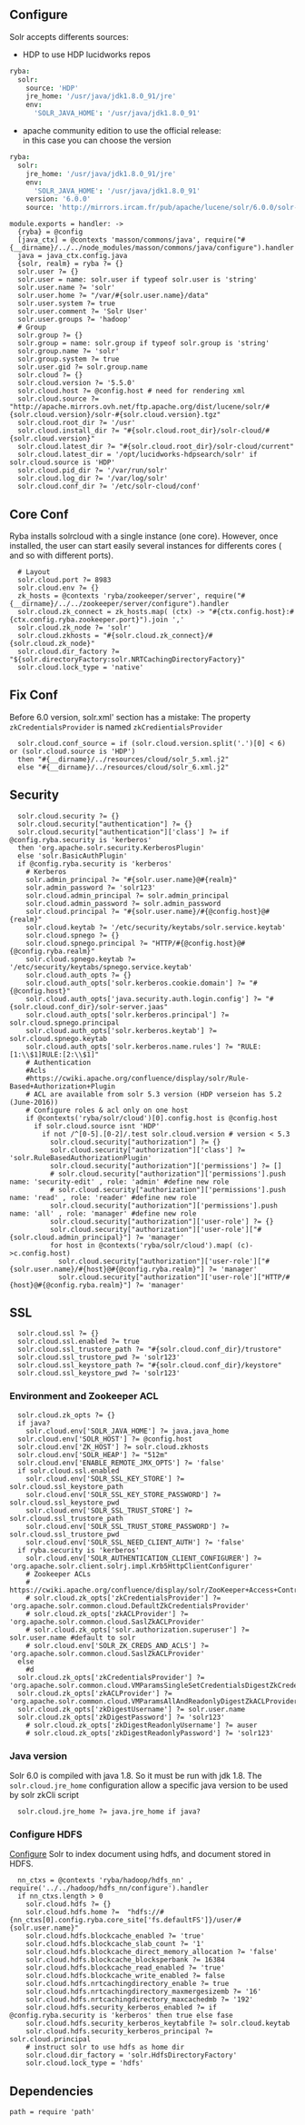 

## Configure
Solr accepts differents sources:
 - HDP to use HDP lucidworks repos

```cson
ryba:
  solr: 
    source: 'HDP'
    jre_home: '/usr/java/jdk1.8.0_91/jre'
    env:
      'SOLR_JAVA_HOME': '/usr/java/jdk1.8.0_91'
```
 - apache community edition to use the official release:   
 in this case you can choose the version

```cson
ryba:
  solr: 
    jre_home: '/usr/java/jdk1.8.0_91/jre'
    env:
      'SOLR_JAVA_HOME': '/usr/java/jdk1.8.0_91'
    version: '6.0.0'
    source: 'http://mirrors.ircam.fr/pub/apache/lucene/solr/6.0.0/solr-6.0.0.tgz'
```

    module.exports = handler: ->
      {ryba} = @config
      [java_ctx] = @contexts 'masson/commons/java', require("#{__dirname}/../../node_modules/masson/commons/java/configure").handler
      java = java_ctx.config.java
      {solr, realm} = ryba ?= {}
      solr.user ?= {}
      solr.user = name: solr.user if typeof solr.user is 'string'
      solr.user.name ?= 'solr'
      solr.user.home ?= "/var/#{solr.user.name}/data"
      solr.user.system ?= true
      solr.user.comment ?= 'Solr User'
      solr.user.groups ?= 'hadoop'
      # Group
      solr.group ?= {}
      solr.group = name: solr.group if typeof solr.group is 'string'
      solr.group.name ?= 'solr'
      solr.group.system ?= true
      solr.user.gid ?= solr.group.name
      solr.cloud ?= {}
      solr.cloud.version ?= '5.5.0'
      solr.cloud.host ?= @config.host # need for rendering xml
      solr.cloud.source ?= "http://apache.mirrors.ovh.net/ftp.apache.org/dist/lucene/solr/#{solr.cloud.version}/solr-#{solr.cloud.version}.tgz"
      solr.cloud.root_dir ?= '/usr'
      solr.cloud.install_dir ?= "#{solr.cloud.root_dir}/solr-cloud/#{solr.cloud.version}"
      solr.cloud.latest_dir ?= "#{solr.cloud.root_dir}/solr-cloud/current"
      solr.cloud.latest_dir = '/opt/lucidworks-hdpsearch/solr' if solr.cloud.source is 'HDP'
      solr.cloud.pid_dir ?= '/var/run/solr'
      solr.cloud.log_dir ?= '/var/log/solr'
      solr.cloud.conf_dir ?= '/etc/solr-cloud/conf'


## Core Conf
Ryba installs solrcloud with a single instance (one core).
However, once installed, the user can start easily several instances for 
differents cores ( and so with different ports).

      # Layout
      solr.cloud.port ?= 8983
      solr.cloud.env ?= {}
      zk_hosts = @contexts 'ryba/zookeeper/server', require("#{__dirname}/../../zookeeper/server/configure").handler
      solr.cloud.zk_connect = zk_hosts.map( (ctx) -> "#{ctx.config.host}:#{ctx.config.ryba.zookeeper.port}").join ','
      solr.cloud.zk_node ?= 'solr'
      solr.cloud.zkhosts = "#{solr.cloud.zk_connect}/#{solr.cloud.zk_node}"
      solr.cloud.dir_factory ?= "${solr.directoryFactory:solr.NRTCachingDirectoryFactory}"
      solr.cloud.lock_type = 'native'

## Fix Conf
Before 6.0 version, solr.xml'<solrCloud> section has a mistake:
The property `zkCredentialsProvider` is named `zkCredientialsProvider`

      solr.cloud.conf_source = if (solr.cloud.version.split('.')[0] < 6) or (solr.cloud.source is 'HDP')
      then "#{__dirname}/../resources/cloud/solr_5.xml.j2"
      else "#{__dirname}/../resources/cloud/solr_6.xml.j2"

## Security

      solr.cloud.security ?= {}
      solr.cloud.security["authentication"] ?= {}
      solr.cloud.security["authentication"]['class'] ?= if  @config.ryba.security is 'kerberos'
      then 'org.apache.solr.security.KerberosPlugin'
      else 'solr.BasicAuthPlugin'
      if @config.ryba.security is 'kerberos'
        # Kerberos
        solr.admin_principal ?= "#{solr.user.name}@#{realm}"
        solr.admin_password ?= 'solr123'
        solr.cloud.admin_principal ?= solr.admin_principal
        solr.cloud.admin_password ?= solr.admin_password
        solr.cloud.principal ?= "#{solr.user.name}/#{@config.host}@#{realm}"
        solr.cloud.keytab ?= '/etc/security/keytabs/solr.service.keytab'
        solr.cloud.spnego ?= {}
        solr.cloud.spnego.principal ?= "HTTP/#{@config.host}@#{@config.ryba.realm}"
        solr.cloud.spnego.keytab ?= '/etc/security/keytabs/spnego.service.keytab'
        solr.cloud.auth_opts ?= {}
        solr.cloud.auth_opts['solr.kerberos.cookie.domain'] ?= "#{@config.host}"
        solr.cloud.auth_opts['java.security.auth.login.config'] ?= "#{solr.cloud.conf_dir}/solr-server.jaas"
        solr.cloud.auth_opts['solr.kerberos.principal'] ?= solr.cloud.spnego.principal
        solr.cloud.auth_opts['solr.kerberos.keytab'] ?= solr.cloud.spnego.keytab
        solr.cloud.auth_opts['solr.kerberos.name.rules'] ?= "RULE:[1:\\$1]RULE:[2:\\$1]"
        # Authentication
        #Acls
        #https://cwiki.apache.org/confluence/display/solr/Rule-Based+Authorization+Plugin
        # ACL are available from solr 5.3 version (HDP verseion has 5.2 (June-2016))
        # Configure roles & acl only on one host
        if @contexts('ryba/solr/cloud')[0].config.host is @config.host
          if solr.cloud.source isnt 'HDP'
            if not /^[0-5].[0-2]/.test solr.cloud.version # version < 5.3
              solr.cloud.security["authorization"] ?= {}
              solr.cloud.security["authorization"]['class'] ?= 'solr.RuleBasedAuthorizationPlugin'
              solr.cloud.security["authorization"]['permissions'] ?= []
              # solr.cloud.security["authorization"]['permissions'].push name: 'security-edit' , role: 'admin' #define new role
              # solr.cloud.security["authorization"]['permissions'].push name: 'read' , role: 'reader' #define new role
              solr.cloud.security["authorization"]['permissions'].push name: 'all' , role: 'manager' #define new role
              solr.cloud.security["authorization"]['user-role'] ?= {}
              solr.cloud.security["authorization"]['user-role']["#{solr.cloud.admin_principal}"] ?= 'manager'
              for host in @contexts('ryba/solr/cloud').map( (c)->c.config.host)
                solr.cloud.security["authorization"]['user-role']["#{solr.user.name}/#{host}@#{@config.ryba.realm}"] ?= 'manager'
                solr.cloud.security["authorization"]['user-role']["HTTP/#{host}@#{@config.ryba.realm}"] ?= 'manager'

## SSL

      solr.cloud.ssl ?= {}
      solr.cloud.ssl.enabled ?= true
      solr.cloud.ssl_trustore_path ?= "#{solr.cloud.conf_dir}/trustore"
      solr.cloud.ssl_trustore_pwd ?= 'solr123'
      solr.cloud.ssl_keystore_path ?= "#{solr.cloud.conf_dir}/keystore"
      solr.cloud.ssl_keystore_pwd ?= 'solr123'

### Environment and Zookeeper ACL
      
      solr.cloud.zk_opts ?= {}
      if java?
        solr.cloud.env['SOLR_JAVA_HOME'] ?= java.java_home
      solr.cloud.env['SOLR_HOST'] ?= @config.host
      solr.cloud.env['ZK_HOST'] ?= solr.cloud.zkhosts
      solr.cloud.env['SOLR_HEAP'] ?= "512m"
      solr.cloud.env['ENABLE_REMOTE_JMX_OPTS'] ?= 'false'
      if solr.cloud.ssl.enabled
        solr.cloud.env['SOLR_SSL_KEY_STORE'] ?= solr.cloud.ssl_keystore_path
        solr.cloud.env['SOLR_SSL_KEY_STORE_PASSWORD'] ?= solr.cloud.ssl_keystore_pwd
        solr.cloud.env['SOLR_SSL_TRUST_STORE'] ?= solr.cloud.ssl_trustore_path
        solr.cloud.env['SOLR_SSL_TRUST_STORE_PASSWORD'] ?= solr.cloud.ssl_trustore_pwd
        solr.cloud.env['SOLR_SSL_NEED_CLIENT_AUTH'] ?= 'false'
      if ryba.security is 'kerberos'
        solr.cloud.env['SOLR_AUTHENTICATION_CLIENT_CONFIGURER'] ?= 'org.apache.solr.client.solrj.impl.Krb5HttpClientConfigurer'
        # Zookeeper ACLs
        # https://cwiki.apache.org/confluence/display/solr/ZooKeeper+Access+Control
        # solr.cloud.zk_opts['zkCredentialsProvider'] ?= 'org.apache.solr.common.cloud.DefaultZkCredentialsProvider'
        # solr.cloud.zk_opts['zkACLProvider'] ?= 'org.apache.solr.common.cloud.SaslZkACLProvider'
        # solr.cloud.zk_opts['solr.authorization.superuser'] ?= solr.user.name #default to solr
        # solr.cloud.env['SOLR_ZK_CREDS_AND_ACLS'] ?= 'org.apache.solr.common.cloud.SaslZkACLProvider'
      else
        #d
      solr.cloud.zk_opts['zkCredentialsProvider'] ?= 'org.apache.solr.common.cloud.VMParamsSingleSetCredentialsDigestZkCredentialsProvider'
      solr.cloud.zk_opts['zkACLProvider'] ?= 'org.apache.solr.common.cloud.VMParamsAllAndReadonlyDigestZkACLProvider'
      solr.cloud.zk_opts['zkDigestUsername'] ?= solr.user.name
      solr.cloud.zk_opts['zkDigestPassword'] ?= 'solr123'
        # solr.cloud.zk_opts['zkDigestReadonlyUsername'] ?= auser
        # solr.cloud.zk_opts['zkDigestReadonlyPassword'] ?= 'solr123'

### Java version
Solr 6.0 is compiled with java 1.8.
So it must be run with jdk 1.8.
The `solr.cloud.jre_home` configuration allow a specific java version to be used by 
solr zkCli script

      solr.cloud.jre_home ?= java.jre_home if java?

### Configure HDFS
[Configure][solr-hdfs] Solr to index document using hdfs, and document stored in HDFS.

      nn_ctxs = @contexts 'ryba/hadoop/hdfs_nn' , require('../../hadoop/hdfs_nn/configure').handler
      if nn_ctxs.length > 0
        solr.cloud.hdfs ?= {}
        solr.cloud.hdfs.home ?=  "hdfs://#{nn_ctxs[0].config.ryba.core_site['fs.defaultFS']}/user/#{solr.user.name}"
        solr.cloud.hdfs.blockcache_enabled ?= 'true'
        solr.cloud.hdfs.blockcache_slab_count ?= '1'
        solr.cloud.hdfs.blockcache_direct_memory_allocation ?= 'false'
        solr.cloud.hdfs.blockcache_blocksperbank ?= 16384
        solr.cloud.hdfs.blockcache_read_enabled ?= 'true'
        solr.cloud.hdfs.blockcache_write_enabled ?= false 
        solr.cloud.hdfs.nrtcachingdirectory_enable ?= true
        solr.cloud.hdfs.nrtcachingdirectory_maxmergesizemb ?= '16'
        solr.cloud.hdfs.nrtcachingdirectory_maxcachedmb ?= '192'
        solr.cloud.hdfs.security_kerberos_enabled ?= if @config.ryba.security is 'kerberos' then true else fase
        solr.cloud.hdfs.security_kerberos_keytabfile ?= solr.cloud.keytab
        solr.cloud.hdfs.security_kerberos_principal ?= solr.cloud.principal
        # instruct solr to use hdfs as home dir
        solr.cloud.dir_factory = 'solr.HdfsDirectoryFactory'
        solr.cloud.lock_type = 'hdfs'




## Dependencies

    path = require 'path'

[solr-krb5]:https://cwiki.apache.org/confluence/display/solr/Kerberos+Authentication+Plugin
[solr-ssl]: https://cwiki.apache.org/confluence/display/solr/Enabling+SSL#EnablingSSL-RunSolrCloudwithSSL
[solr-auth]: https://cwiki.apache.org/confluence/display/solr/Rule-Based+Authorization+Plugin
[solr-hdfs]: http://fr.hortonworks.com/hadoop-tutorial/searching-data-solr/
